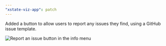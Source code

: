 ```yaml
---
"xstate-viz-app": patch
---
```


Added a button to allow users to report any issues they find, using a GitHub issue template.

![Report an issue button in the info menu](https://user-images.githubusercontent.com/28293365/130981880-23bc25aa-e4af-4b9c-95b6-d2de3a7b5dec.png)
